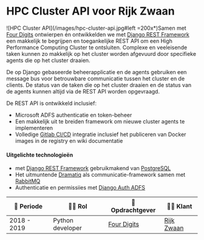 # HPC Cluster API voor Rijk Zwaan

![HPC Cluster API](/images/hpc-cluster-api.jpg#left =200x*)Samen met [Four Digits](https://www.fourdigits.nl/) ontwierpen én ontwikkelden we met [Django REST Framework](https://www.django-rest-framework.org) een makkelijk te begrijpen en toegankelijke REST API om een High Performance Computing Cluster te ontsluiten. Complexe en veeleisende taken kunnen zo makkelijk op het cluster worden afgevuurd door specifieke agents die op het cluster draaien.

De op Django gebaseerde beheerapplicatie en de agents gebruiken een message bus voor betrouwbare communicatie tussen het cluster en de clients. De status van de taken die op het cluster draaien en de status van de agents kunnen altijd via de REST API worden opgevraagd.


De REST API is ontwikkeld inclusief:
- Microsoft ADFS authenticatie en token-beheer
- Een makkelijk uit te breiden framework om nieuwe cluster agents te implementeren
- Volledige [Gitlab CI/CD](https://docs.gitlab.com/ee/ci/) integratie inclusief het publiceren van Docker images in de registry en wiki documentatie


#### Uitgelichte technologieën
-  met [Django REST Framework](https://www.django-rest-framework.org/) gebruikmakend van [PostgreSQL](https://www.postgresql.org/)
- Het uitmuntende [Dramatiq](https://dramatiq.io/) als communicatie-framework samen met [RabbitMQ](https://www.rabbitmq.com/)
- Authenticatie en permissiies met [Django Auth ADFS](https://github.com/jobec/django-auth-adfs)


| :calendar: Periode  | :man_technologist: Rol | :office: Opdrachtgever                   | :man_office_worker: Klant               |
| ------------------  | ---------------------- | ---------------------------------------- | ----------------------------------------|
| 2018 - 2019         | Python developer       | [Four Digits](https://www.fourdigits.nl) | [Rijk Zwaan](https://www.rijkzwaan.com) |
